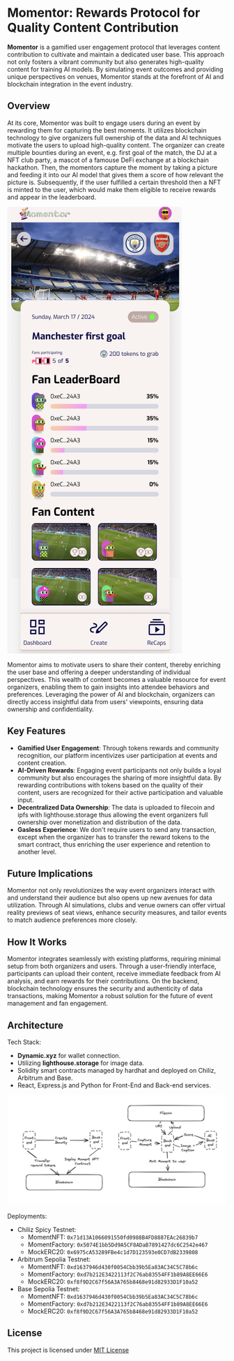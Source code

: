 # Momentor: Rewards Protocol for Quality Content Contribution

**Momentor** is a gamified user engagement protocol that leverages content contribution to cultivate and maintain a dedicated user base. This approach not only fosters a vibrant community but also generates high-quality content for training AI models. By simulating event outcomes and providing unique perspectives on venues, Momentor stands at the forefront of AI and blockchain integration in the event industry.

## Overview

At its core, Momentor was built to engage users during an event by rewarding them for capturing the best moments. It utilizes blockchain technology to give organizers full ownership of the data and AI techniques motivate the users to upload high-quality content. The organizer can create multiple bounties during an event, e.g. first goal of the match, the DJ at a NFT club party, a mascot of a famouse DeFi exchange at a blockchain hackathon. Then, the momentors capture the moment by taking a picture and feeding it into our AI model that gives them a score of how relevant the picture is. Subsequently, if the user fulfilled a certain threshold then a NFT is minted to the user, which would make them eligible to receive rewards and appear in the leaderboard.

![alt text](./leaderboard.png)

Momentor aims to motivate users to share their content, thereby enriching the user base and offering a deeper understanding of individual perspectives. This wealth of content becomes a valuable resource for event organizers, enabling them to gain insights into attendee behaviors and preferences. Leveraging the power of AI and blockchain, organizers can directly access insightful data from users' viewpoints, ensuring data ownership and confidentiality.

## Key Features

- **Gamified User Engagement**: Through tokens rewards and community recognition, our platform incentivizes user participation at events and content creation.
- **AI-Driven Rewards**: Engaging event participants not only builds a loyal community but also encourages the sharing of more insightful data. By rewarding contributions with tokens based on the quality of their content, users are recognized for their active participation and valuable input.
- **Decentralized Data Ownership**: The data is uploaded to filecoin and ipfs with lighthouse.storage thus allowing the event organizers full ownership over monetization and distribution of the data.
- **Gasless Experience**: We don't require users to send any transaction, except when the organizer has to transfer the reward tokens to the smart contract, thus enriching the user experience and retention to another level.

## Future Implications

Momentor not only revolutionizes the way event organizers interact with and understand their audience but also opens up new avenues for data utilization. Through AI simulations, clubs and venue owners can offer virtual reality previews of seat views, enhance security measures, and tailor events to match audience preferences more closely.

## How It Works

Momentor integrates seamlessly with existing platforms, requiring minimal setup from both organizers and users. Through a user-friendly interface, participants can upload their content, receive immediate feedback from AI analysis, and earn rewards for their contributions. On the backend, blockchain technology ensures the security and authenticity of data transactions, making Momentor a robust solution for the future of event management and fan engagement.

## Architecture

Tech Stack:

- **Dynamic.xyz** for wallet connection.
- Utilizing **lighthouse.storage** for image data.
- Solidity smart contracts managed by hardhat and deployed on Chiliz, Arbitrum and Base.
- React, Express.js and Python for Front-End and Back-end services.

![alt text](./architecture.jpg)

Deployments:

- Chiliz Spicy Testnet:
  - MomentNFT: `0x71d13A1066091550fd0988B4FD8887EAc26839b7`
  - MomentFactory: `0x5074E1bb5Dd9A5CF8ADaB7891427dc6C2542e467`
  - MockERC20: `0x6975cA53289FBe4c1d7D123593e0CD7dB2339808`
- Arbitrum Sepolia Testnet:
  - MomentNFT: `0xd1637946d430f0054Cbb39b5Ea83AC34C5C78b6c`
  - MomentFactory: `0xd7b212E3422113f2C76ab83554FF1b89A8EE66E6`
  - MockERC20: `0xf8f9D2C67f56A3A765b8468e91d82933D1F10a52`
- Base Sepolia Testnet:
  - MomentNFT: `0xd1637946d430f0054Cbb39b5Ea83AC34C5C78b6c`
  - MomentFactory: `0xd7b212E3422113f2C76ab83554FF1b89A8EE66E6`
  - MockERC20: `0xf8f9D2C67f56A3A765b8468e91d82933D1F10a52`

## License

This project is licensed under [MIT License](./LICENSE)
